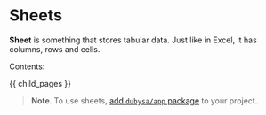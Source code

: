# Sheets #

**Sheet** is something that stores tabular data. Just like in Excel, it has columns, rows and cells.

Contents:

{{ child_pages }}

> **Note**. To use sheets, [add `dubysa/app` package](#) to your project.